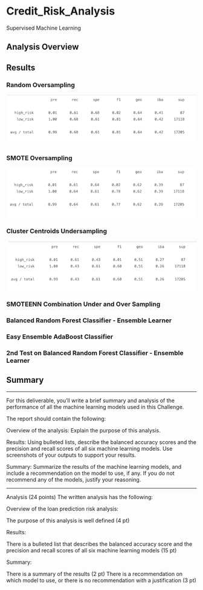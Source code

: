 # Credit_Risk_Analysis

Supervised Machine Learning


## Analysis Overview


## Results

### Random Oversampling

![randomOverSampler_confusion_matrix](./Resources/randomOverSampler_confusion_matrix.png)

### SMOTE Oversampling

![SMOTE_over_sampling_confusion_matrix](./Resources/SMOTE_over_sampling_confusion_matrix.png)


### Cluster Centroids Undersampling

![undersampling_confusion_matrix](./Resources/undersampling_confusion_matrix.png)

### SMOTEENN Combination Under and Over Sampling

### Balanced Random Forest Classifier - Ensemble Learner

### Easy Ensemble AdaBoost Classifier

### 2nd Test on Balanced Random Forest Classifier - Ensemble Learner

## Summary



-------------------------------------------------------------------------------------------------------------------------------
For this deliverable, you’ll write a brief summary and analysis of the performance of all the machine learning models used in this Challenge.

The report should contain the following:

Overview of the analysis: Explain the purpose of this analysis.

Results: Using bulleted lists, describe the balanced accuracy scores and the precision and recall scores of all six machine learning models. Use screenshots of your outputs to support your results.

Summary: Summarize the results of the machine learning models, and include a recommendation on the model to use, if any. If you do not recommend any of the models, justify your reasoning.

----------------------
Analysis (24 points)
The written analysis has the following:

Overview of the loan prediction risk analysis:

The purpose of this analysis is well defined (4 pt)

Results:

There is a bulleted list that describes the balanced accuracy score and the precision and recall scores of all six machine learning models (15 pt)

Summary:

There is a summary of the results (2 pt)
There is a recommendation on which model to use, or there is no recommendation with a justification (3 pt)